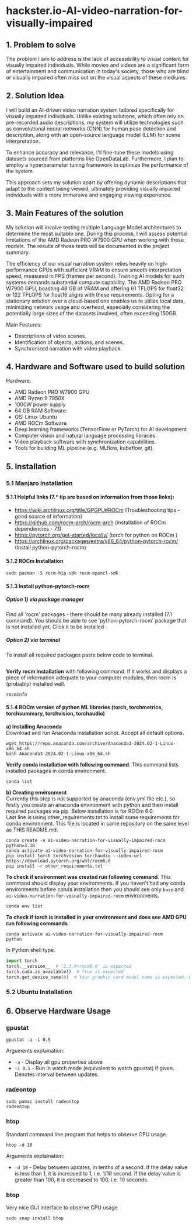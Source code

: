 # hackster.io-AI-video-narration-for-visually-impaired

## 1. Problem to solve

The problem I aim to address is the lack of accessibility to visual content for visually impaired individuals. While movies and videos are a significant form of entertainment and communication in today's society, those who are blind or visually impaired often miss out on the visual aspects of these mediums.

## 2. Solution Idea
I will build an AI-driven video narration system tailored specifically for visually impaired individuals. Unlike existing solutions, which often rely on pre-recorded audio descriptions, my system will utilize technologies such as convolutional neural networks (CNN) for human pose detection and description, along with an open-source language model (LLM) for scene interpretation. 

To enhance accuracy and relevance, I'll fine-tune these models using datasets sourced from platforms like OpenDataLab. Furthermore, I plan to employ a hyperparameter tuning framework to optimize the performance of the system. 

This approach sets my solution apart by offering dynamic descriptions that adapt to the content being viewed, ultimately providing visually impaired individuals with a more immersive and engaging viewing experience.

## 3. Main Features of the solution
My solution will involve testing multiple Language Model architectures to determine the most suitable one. During this process, I will assess potential limitations of the AMD Radeon PRO W7900 GPU when working with these models. The results of these tests will be documented in the project summary.

The efficiency of our visual narration system relies heavily on high-performance GPUs with sufficient VRAM to ensure smooth interpretation speed, measured in FPS (frames per second). Training AI models for such systems demands substantial compute capability. The AMD Radeon PRO W7900 GPU, boasting 48 GB of VRAM and offering 61 TFLOPS for float32 or 122 TFLOPS for float16 aligns with these requirements. Opting for a stationary solution over a cloud-based one enables us to utilize local data, minimizing network usage and overhead, especially considering the potentially large sizes of the datasets involved, often exceeding 150GB.

Main Features:
- Descriptions of video scenes.
- Identification of objects, actions, and scenes.
- Synchronized narration with video playback.

## 4. Hardware and Software used to build solution

Hardware:
- AMD Radeon PRO W7900 GPU
- AMD Ryzen 9 7950X
- 1000W power supply
- 64 GB RAM
Software:
- OS: Linux Ubuntu
- AMD ROCm Software
- Deep learning frameworks (TensorFlow or PyTorch) for AI development.
- Computer vision and natural language processing libraries.
- Video playback software with synchronization capabilities.
- Tools for building ML pipeline (e.g. MLflow, kubeflow, git).

## 5. Installation
### 5.1 Manjaro Installation
#### 5.1.1 Helpful links (7.* tip are based on information from those links):
- https://wiki.archlinux.org/title/GPGPU#ROCm (Troubleshooting tips - good source of information)
- https://github.com/rocm-arch/rocm-arch (installation of ROCm dependencies - 7.1)
- https://pytorch.org/get-started/locally/ (torch for python on ROCm )
- https://archlinux.org/packages/extra/x86_64/python-pytorch-rocm/ (Install python-pytorch-rocm)

#### 5.1.2 ROCm Installation

```commandline
sudo pacman -S rocm-hip-sdk rocm-opencl-sdk
```

#### 5.1.3 Install python-pytorch-rocm

##### Option 1) via package manager
Find all 'rocm' packages - there should be many already installed (7.1 command). You should be able to see 
'python-pytorch-rocm' package that is not installed yet. Click it to be installed

##### Option 2) via terminal
To install all required packages paste below code to terminal.
```commandline

```

**Verify rocm Installation** with following command. If it works and displays a piece of information adequate to your 
computer modules, then rocm is (probably) installed well.
```commandline
rocminfo
```

#### 5.1.4 ROCm version of python ML libraries (torch, torchmetrics, torchsummary, torchvision, torchaudio)
**a) Installing Anaconda** \
Download and run Anaconda installation script. Accept all default options.
```commandline
wget https://repo.anaconda.com/archive/Anaconda3-2024.02-1-Linux-x86_64.sh
bash Anaconda3-2024.02-1-Linux-x86_64.sh
```
**Verify conda installation with following command**. This command lists installed packages in conda environment. 
```commandline
conda list
```

**b) Creating environment** \
Currently this step is not supported by anaconda (env.yml file etc.), so firstly you create an anaconda environment 
with python and then install required packages via pip.
Below installation is for ROCm 6.0. \
Last line is using other_requirements.txt to install some requirements for conda environment. This file is located in
same repository on the same level as THIS README.md.
```commandline
conda create -n ai-video-narration-for-visually-impaired-rocm python=3.10 
conda activate ai-video-narration-for-visually-impaired-rocm
pip install torch torchvision torchaudio --index-url https://download.pytorch.org/whl/rocm6.0
pip install -r other_requirements.txt
```

**To check if environment was created run following command**. This command should display your environments. If you haven't had 
any conda environments before conda installation then you should see only `base` and 
`ai-video-narration-for-visually-impaired-rocm` environments.
```commandline
conda env list
```

**To check if torch is installed in your environment and does see AMD GPU run following commands**
```commandline
conda activate ai-video-narration-for-visually-impaired-rocm
python
```
In Python shell type.
```python
import torch
torch.__version__  # '2.3.0+rocm6.0' is expected 
torch.cuda.is_available()  # True is expected
torch.get_device_name(0)  # Your graphic card model name is expected. Example: 'AMD Radeon Pro W7900'
```


### 5.2 Ubuntu Installation



## 6. Observe Hardware Usage
### gpustat
```commandline
gpustat -a -i 0.5
```
Arguments explaination:
- `-a` - Display all gpu properties above
- `-i 0.5` - Run in watch mode (equivalent to watch gpustat) if given. Denotes interval between updates.

### radeontop
```commandline
sudo pamac install radeontop
radeontop
```

### htop
Standard command line program that helps to observe CPU usage.
```commandline
htop -d 10
```
Arguments explaination:
- `-d 10` - Delay between updates, in tenths of a second. If the delay value is less than 1, 
            it is increased to 1, i.e. 1/10 second. If the delay value is greater than 100, 
            it is decreased to 100, i.e. 10 seconds.
### btop
Very nice GUI interface to observe CPU usage
```commandline
sudo snap install btop
```